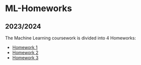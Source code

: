 # ML-Homeworks

## 2023/2024

The Machine Learning coursework is divided into 4 Homeworks:

- [Homework 1](/Homework-01/)
- [Homework 2](/Homework-02/)
- [Homework 3](/Homework-03/)
